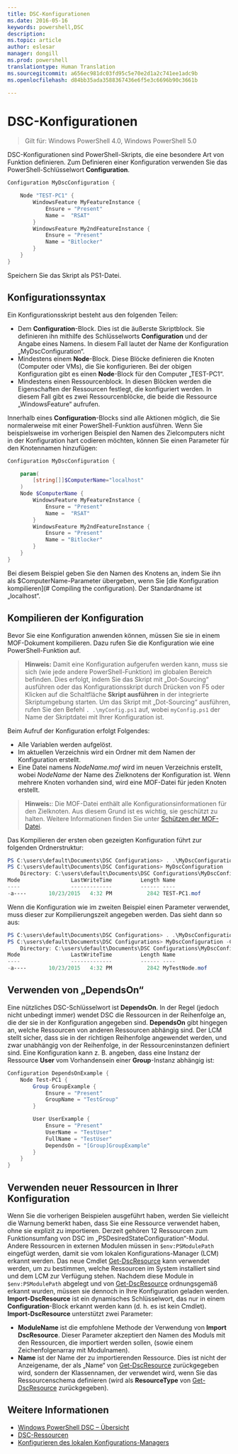 ```yaml
---
title: DSC-Konfigurationen
ms.date: 2016-05-16
keywords: powershell,DSC
description: 
ms.topic: article
author: eslesar
manager: dongill
ms.prod: powershell
translationtype: Human Translation
ms.sourcegitcommit: a656ec981dc03fd95c5e70e2d1a2c741ee1adc9b
ms.openlocfilehash: d84bb35ada3588367436e6f5e3c6696b90c3661b

---
```


# DSC-Konfigurationen

>Gilt für: Windows PowerShell 4.0, Windows PowerShell 5.0

DSC-Konfigurationen sind PowerShell-Skripts, die eine besondere Art von Funktion definieren. Zum Definieren einer Konfiguration verwenden Sie das PowerShell-Schlüsselwort __Configuration__.

```powershell
Configuration MyDscConfiguration {

    Node "TEST-PC1" {
        WindowsFeature MyFeatureInstance {
            Ensure = "Present"
            Name =  "RSAT"
        }
        WindowsFeature My2ndFeatureInstance {
            Ensure = "Present"
            Name = "Bitlocker"
        }
    }
}
```

Speichern Sie das Skript als PS1-Datei.

## Konfigurationssyntax

Ein Konfigurationsskript besteht aus den folgenden Teilen:

- Dem **Configuration**-Block. Dies ist die äußerste Skriptblock. Sie definieren ihn mithilfe des Schlüsselworts **Configuration** und der Angabe eines Namens. In diesem Fall lautet der Name der Konfiguration „MyDscConfiguration“.
- Mindestens einem **Node**-Block. Diese Blöcke definieren die Knoten (Computer oder VMs), die Sie konfigurieren. Bei der obigen Konfiguration gibt es einen **Node**-Block für den Computer „TEST-PC1“.
- Mindestens einen Ressourcenblock. In diesen Blöcken werden die Eigenschaften der Ressourcen festlegt, die konfiguriert werden. In diesem Fall gibt es zwei Ressourcenblöcke, die beide die Ressource „WindowsFeature“ aufrufen.

Innerhalb eines **Configuration**-Blocks sind alle Aktionen möglich, die Sie normalerweise mit einer PowerShell-Funktion ausführen. Wenn Sie beispielsweise im vorherigen Beispiel den Namen des Zielcomputers nicht in der Konfiguration hart codieren möchten, können Sie einen Parameter für den Knotennamen hinzufügen:

```powershell
Configuration MyDscConfiguration {

    param(
        [string[]]$ComputerName="localhost"
    )
    Node $ComputerName {
        WindowsFeature MyFeatureInstance {
            Ensure = "Present"
            Name =  "RSAT"
        }
        WindowsFeature My2ndFeatureInstance {
            Ensure = "Present"
            Name = "Bitlocker"
        }
    }
}
```

Bei diesem Beispiel geben Sie den Namen des Knotens an, indem Sie ihn als $ComputerName-Parameter übergeben, wenn Sie [die Konfiguration kompilieren](# Compiling the configuration). Der Standardname ist „localhost“.

## Kompilieren der Konfiguration
Bevor Sie eine Konfiguration anwenden können, müssen Sie sie in einem MOF-Dokument kompilieren. Dazu rufen Sie die Konfiguration wie eine PowerShell-Funktion auf.
>__Hinweis:__ Damit eine Konfiguration aufgerufen werden kann, muss sie sich (wie jede andere PowerShell-Funktion) im globalen Bereich befinden. Dies erfolgt, indem Sie das Skript mit „Dot-Sourcing“ ausführen oder das Konfigurationsskript durch Drücken von F5 oder Klicken auf die Schaltfläche __Skript ausführen__ in der integrierte Skriptumgebung starten. Um das Skript mit „Dot-Sourcing“ ausführen, rufen Sie den Befehl `. .\myConfig.ps1` auf, wobei `myConfig.ps1` der Name der Skriptdatei mit Ihrer Konfiguration ist.

Beim Aufruf der Konfiguration erfolgt Folgendes:

- Alle Variablen werden aufgelöst. 
- Im aktuellen Verzeichnis wird ein Ordner mit dem Namen der Konfiguration erstellt.
- Eine Datei namens _NodeName.mof_ wird im neuen Verzeichnis erstellt, wobei _NodeName_ der Name des Zielknotens der Konfiguration ist. Wenn mehrere Knoten vorhanden sind, wird eine MOF-Datei für jeden Knoten erstellt.

>__Hinweis:__: Die MOF-Datei enthält alle Konfigurationsinformationen für den Zielknoten. Aus diesem Grund ist es wichtig, sie geschützt zu halten. Weitere Informationen finden Sie unter [Schützen der MOF-Datei](secureMOF.md).

Das Kompilieren der ersten oben gezeigten Konfiguration führt zur folgenden Ordnerstruktur:

```powershell
PS C:\users\default\Documents\DSC Configurations> . .\MyDscConfiguration.ps1
PS C:\users\default\Documents\DSC Configurations> MyDscConfiguration
    Directory: C:\users\default\Documents\DSC Configurations\MyDscConfiguration
Mode                LastWriteTime         Length Name                                                                                              
----                -------------         ------ ----                                                                                         
-a----       10/23/2015   4:32 PM           2842 TEST-PC1.mof
```  

Wenn die Konfiguration wie im zweiten Beispiel einen Parameter verwendet, muss dieser zur Kompilierungszeit angegeben werden. Das sieht dann so aus:

```powershell
PS C:\users\default\Documents\DSC Configurations> . .\MyDscConfiguration.ps1
PS C:\users\default\Documents\DSC Configurations> MyDscConfiguration -ComputerName 'MyTestNode'
    Directory: C:\users\default\Documents\DSC Configurations\MyDscConfiguration
Mode                LastWriteTime         Length Name                                                                                              
----                -------------         ------ ----                                                                                         
-a----       10/23/2015   4:32 PM           2842 MyTestNode.mof
```      

## Verwenden von „DependsOn“
Eine nützliches DSC-Schlüsselwort ist __DependsOn__. In der Regel (jedoch nicht unbedingt immer) wendet DSC die Ressourcen in der Reihenfolge an, die der sie in der Konfiguration angegeben sind. __DependsOn__ gibt hingegen an, welche Ressourcen von anderen Ressourcen abhängig sind. Der LCM stellt sicher, dass sie in der richtigen Reihenfolge angewendet werden, und zwar unabhängig von der Reihenfolge, in der Ressourceninstanzen definiert sind. Eine Konfiguration kann z. B. angeben, dass eine Instanz der Ressource __User__ vom Vorhandensein einer __Group__-Instanz abhängig ist:

```powershell
Configuration DependsOnExample {
    Node Test-PC1 {
        Group GroupExample {
            Ensure = "Present"
            GroupName = "TestGroup"
        }

        User UserExample {
            Ensure = "Present"
            UserName = "TestUser"
            FullName = "TestUser"
            DependsOn = "[Group]GroupExample"
        }
    }
}
```

## Verwenden neuer Ressourcen in Ihrer Konfiguration
Wenn Sie die vorherigen Beispielen ausgeführt haben, werden Sie vielleicht die Warnung bemerkt haben, dass Sie eine Ressource verwendet haben, ohne sie explizit zu importieren.
Derzeit gehören 12 Ressourcen zum Funktionsumfang von DSC im „PSDesiredStateConfiguration“-Modul. Andere Ressourcen in externen Modulen müssen in `$env:PSModulePath` eingefügt werden, damit sie vom lokalen Konfigurations-Manager (LCM) erkannt werden. Das neue Cmdlet [Get-DscResource](https://technet.microsoft.com/en-us/library/dn521625.aspx) kann verwendet werden, um zu bestimmen, welche Ressourcen im System installiert sind und dem LCM zur Verfügung stehen. Nachdem diese Module in `$env:PSModulePath` abgelegt und von [Get-DscResource](https://technet.microsoft.com/en-us/library/dn521625.aspx) ordnungsgemäß erkannt wurden, müssen sie dennoch in Ihre Konfiguration geladen werden. __Import-DscResource__ ist ein dynamisches Schlüsselwort, das nur in einem __Configuration__-Block erkannt werden kann (d. h. es ist kein Cmdlet). __Import-DscResource__ unterstützt zwei Parameter:
* __ModuleName__ ist die empfohlene Methode der Verwendung von __Import DscResource__. Dieser Parameter akzeptiert den Namen des Moduls mit den Ressourcen, die importiert werden sollen, (sowie einem Zeichenfolgenarray mit Modulnamen). 
* __Name__ ist der Name der zu importierenden Ressource. Dies ist nicht der Anzeigename, der als „Name“ von [Get-DscResource](https://technet.microsoft.com/en-us/library/dn521625.aspx) zurückgegeben wird, sondern der Klassennamen, der verwendet wird, wenn Sie das Ressourcenschema definieren (wird als __ResourceType__ von [Get-DscResource](https://technet.microsoft.com/en-us/library/dn521625.aspx) zurückgegeben). 

## Weitere Informationen
* [Windows PowerShell DSC – Übersicht](overview.md)
* [DSC-Ressourcen](resources.md)
* [Konfigurieren des lokalen Konfigurations-Managers](metaConfig.md)




<!--HONumber=Oct16_HO1-->


